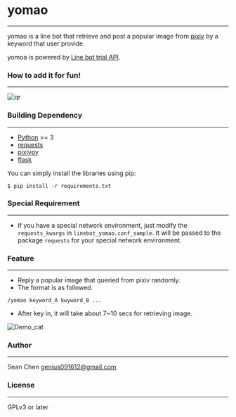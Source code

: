 # yomao
---
yomao is a line bot that retrieve and post a popular image from [pixiv](http://www.pixiv.net/) by a keyword that user provide.

yomoa is powered by [Line bot trial API](https://business.line.me/services/products/4/introduction).

### How to add it for fun!
---
![qr](https://qr-official.line.me/sid/L/vay5690f.png)

### Building Dependency
---
* [Python](https://www.python.org/) >= 3
* [requests](http://docs.python-requests.org/en/master/)
* [pixivpy](https://github.com/upbit/pixivpy)
* [flask](http://flask.pocoo.org/)

You can simply install the libraries using pip:
```
$ pip install -r requirements.txt
```

### Special Requirement
---
* If you have a special network environment, just modify the `requests_kwargs` in `linebot_yomao.conf_sample`. It will be passed to the package `requests` for your special network environment.

### Feature
---
* Reply a popular image that queried from pixiv randomly.
* The format is as followed.
```
/yomao keyword_A kwyword_B ...
```
* After key in, it will take about 7~10 secs for retrieving image.
 

![Demo_cat](http://i.imgur.com/0GZKD3e.png "Demo_pikachu")

### Author
---
Sean Chen <genius091612@gmail.com>

### License
---
GPLv3 or later